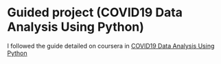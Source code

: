 # Guided project (COVID19 Data Analysis Using Python)
I followed the guide detailed on coursera in [COVID19 Data Analysis Using Python](https://www.coursera.org/projects/covid19-data-analysis-using-python)
